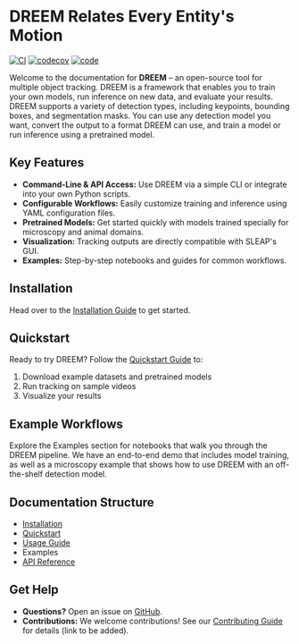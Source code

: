 # DREEM Relates Every Entity's Motion

[![CI](https://github.com/talmolab/dreem/actions/workflows/ci.yml/badge.svg)](https://github.com/talmolab/dreem/actions/workflows/ci.yml)
[![codecov](https://codecov.io/gh/talmolab/dreem/branch/main/graph/badge.svg?token=Sj8kIFl3pi)](https://codecov.io/gh/talmolab/dreem)
[![code](https://img.shields.io/github/stars/talmolab/dreem)](https://github.com/talmolab/dreem)
<!-- [![Release](https://img.shields.io/github/v/release/talmolab/dreem?label=Latest)](https://github.com/talmolab/dreem/releases/)
[![PyPI](https://img.shields.io/pypi/v/dreem-tracker?label=PyPI)](https://pypi.org/project/dreem-tracker)
![PyPI - Python Version](https://img.shields.io/pypi/pyversions/dreem-tracker) -->


Welcome to the documentation for **DREEM** – an open-source tool for multiple object tracking. DREEM is a framework that enables you to train your own models, run inference on new data, and evaluate your results. DREEM supports a variety of detection types, including keypoints, bounding boxes, and segmentation masks. You can use any detection model you want, convert the output to a format DREEM can use, and train a model or run inference using a pretrained model.



## Key Features

- **Command-Line & API Access:** Use DREEM via a simple CLI or integrate into your own Python scripts.
- **Configurable Workflows:** Easily customize training and inference using YAML configuration files.
- **Pretrained Models:** Get started quickly with models trained specially for microscopy and animal domains.
- **Visualization:** Tracking outputs are directly compatible with SLEAP's GUI.
- **Examples:** Step-by-step notebooks and guides for common workflows.


## Installation

Head over to the [Installation Guide](./installation.md) to get started.


## Quickstart

Ready to try DREEM? Follow the [Quickstart Guide](./quickstart.md) to:

1. Download example datasets and pretrained models
2. Run tracking on sample videos
3. Visualize your results


## Example Workflows

Explore the Examples section for notebooks that walk you through the DREEM pipeline. We have an end-to-end demo that includes model training, as well as a microscopy example that shows how to use DREEM with an off-the-shelf detection model.


## Documentation Structure

- [Installation](./installation.md)
- [Quickstart](./quickstart.md)
- [Usage Guide](./usage.md)
- Examples
- [API Reference](https://dreem.sleap.ai/reference/dreem/)

## Get Help

- **Questions?** Open an issue on [GitHub](https://github.com/talmolab/dreem/issues).
- **Contributions:** We welcome contributions! See our [Contributing Guide](#) for details (link to be added).


<!-- ## Citing DREEM

If you use DREEM in your research, please cite our [paper](#) (link to be added). -->